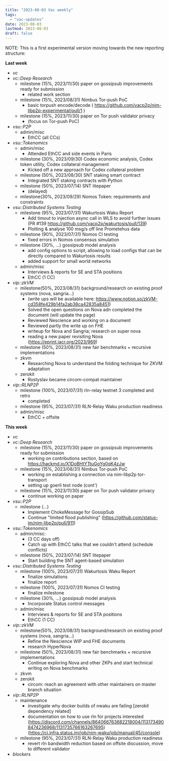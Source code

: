```yaml
---
title: "2023-08-03 Vac weekly"
tags:
  - "vac-updates"
date: 2023-08-03
lastmod: 2023-08-03
draft: false
---
```


NOTE: This is a first experimental version moving towards the new reporting structure:

**Last week**
- *vc*
- *vc::Deep Research*
  - milestone (15%, 2023/11/30) paper on gossipsub improvements ready for submission
    - related work section
  - milestone (15%, 2023/08/31) Nimbus Tor-push PoC
    - basic torpush encode/decode ( https://github.com/vacp2p/nim-libp2p-experimental/pull/1 )
  - milestone (15%, 2023/11/30) paper on Tor push validator privacy
    - (focus on Tor-push PoC)
- *vsu::P2P*
  - admin/misc
    - EthCC (all CCs)
- *vsu::Tokenomics*
  - admin/misc
    - Attended EthCC and side events in Paris
  - milestone (30%, 2023/09/30) Codex economic analysis, Codex token utility, Codex collateral management
    - Kicked off a new approach for Codex collateral problem
  - milestone (50%, 2023/08/30) SNT staking smart contract
    - Integrated SNT staking contracts with Python
  - milestone (50%, 2023/07/14) SNT litepaper
    - (delayed)
  - milestone(30%, 2023/09/29) Nomos Token: requirements and constraints
- *vsu::Distributed Systems Testing*
  - milestone (95%, 2023/07/31) Wakurtosis Waku Report
    - Add timout to injection async call in WLS to avoid further issues (PR #139 https://github.com/vacp2p/wakurtosis/pull/139)
    - Plotting & analyse 100 msg/s off line Prometehus data
  - milestone (90%, 2023/07/31) Nomos CI testing
    - fixed errors in Nomos consensus simulation
  - milestone (30%, ...) gossipsub model analysis
    - add config options to script, allowing to load configs that can be directly compared to Wakurtosis results
    - added support for small world networks
  - admin/misc
    - Interviews & reports for SE and STA positions
    - EthCC (1 CC)
- *vip::zkVM*
  - milestone(50%, 2023/08/31) background/research on existing proof systems (nova, sangria...)
    - (write ups will be available here: https://www.notion.so/zkVM-cd358fe429b14fa2ab38ca42835a8451)
    - Solved the open questions on Nova adn completed the document (will update the page)
    - Reviewed Nescience and working on a document
    - Reviewed partly the write up on FHE
    - writeup for Nova and Sangria; research on super nova
    - reading a new paper revisiting Nova (https://eprint.iacr.org/2023/969)
  - milestone (50%, 2023/08/31) new fair benchmarks + recursive implementations
  - zkvm
    - Researching Nova to understand the folding technique for ZKVM adaptation
  - zerokit
    - Rostyslav became circom-compat maintainer
- *vip::RLNP2P*
  - milestone (100%, 2023/07/31) rln-relay testnet 3 completed and retro
    - completed
  - milestone (95%, 2023/07/31) RLN-Relay Waku production readiness
  - admin/misc
    - EthCC + offsite

**This week**
- *vc*
- *vc::Deep Research*
  - milestone (15%, 2023/11/30) paper on gossipsub improvements ready for submission
    - working on contributions section, based on https://hackmd.io/X1DoBHtYTtuGqYg0qK4zJw
  - milestone (15%, 2023/08/31) Nimbus Tor-push PoC
    - working on establishing a connection via nim-libp2p tor-transport
    - setting up goerli test node (cont')
  - milestone (15%, 2023/11/30) paper on Tor push validator privacy
    - continue working on paper
- *vsu::P2P*
  - milestone (...)
    - Implement ChokeMessage for GossipSub
    - Continue "limited flood publishing" (https://github.com/status-im/nim-libp2p/pull/911)
- *vsu::Tokenomics*
  - admin/misc:
    - (3 CC days off)
    - Catch up with EthCC talks that we couldn't attend (schedule conflicts)
  - milestone (50%, 2023/07/14) SNT litepaper
    - Start building the SNT agent-based simulation
- *vsu::Distributed Systems Testing*
  - milestone (100%, 2023/07/31) Wakurtosis Waku Report
    - finalize simulations
    - finalize report
  - milestone (100%, 2023/07/31) Nomos CI testing
    - finalize milestone
  - milestone (30%, ...) gossipsub model analysis
    - Incorporate Status control messages
  - admin/misc
    - Interviews & reports for SE and STA positions
    - EthCC (1 CC)
- *vip::zkVM*
  - milestone(50%, 2023/08/31) background/research on existing proof systems (nova, sangria...)
    - Refine the Nescience WIP and FHE documents
    - research HyperNova
  - milestone (50%, 2023/08/31) new fair benchmarks + recursive implementations
    - Continue exploring Nova and other ZKPs and start technical writing on Nova benchmarks
  - zkvm
  - zerokit
    - circom: reach an agreement with other maintainers on master branch situation
- *vip::RLNP2P*
  - maintenance
    - investigate why docker builds of nwaku are failing [zerokit dependency related]
    - documentation on how to use rln for projects interested (https://discord.com/channels/864066763682218004/1131734908474236968/1131735766163267695)(https://ci.infra.status.im/job/nim-waku/job/manual/45/console)
  - milestone (95%, 2023/07/31) RLN-Relay Waku production readiness
    - revert rln bandwidth reduction based on offsite discussion, move to different validator
- *blockers*